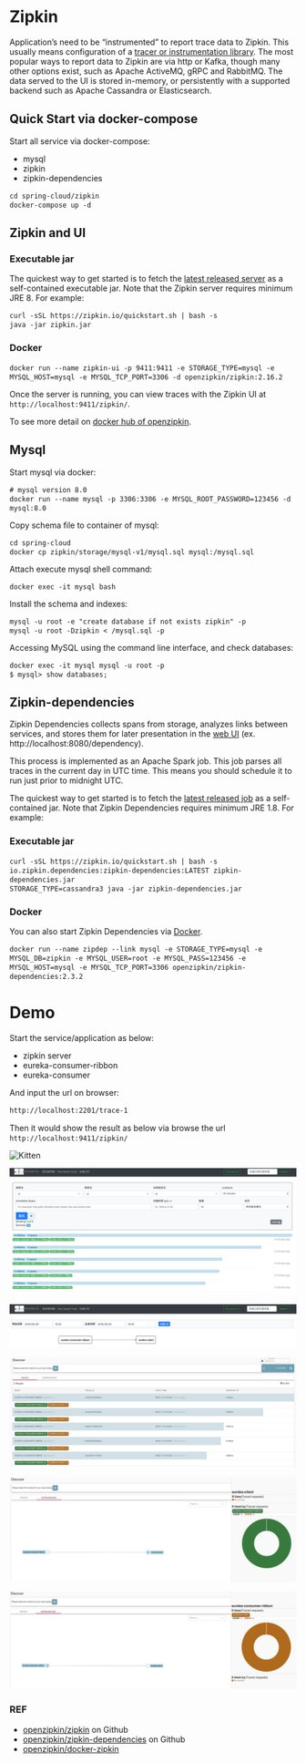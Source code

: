 # Zipkin

Application’s need to be “instrumented” to report trace data to Zipkin. This
usually means configuration of a [tracer or instrumentation library](https://zipkin.io/pages/tracers_instrumentation.html). The most
popular ways to report data to Zipkin are via http or Kafka, though many other
options exist, such as Apache ActiveMQ, gRPC and RabbitMQ. The data served to
the UI is stored in-memory, or persistently with a supported backend such as
Apache Cassandra or Elasticsearch.

## Quick Start via docker-compose

Start all service via docker-compose:

* mysql
* zipkin
* zipkin-dependencies

```shell script
cd spring-cloud/zipkin
docker-compose up -d
```

## Zipkin and UI

### Executable jar

The quickest way to get started is to fetch the [latest released server](https://search.maven.org/remote_content?g=io.zipkin&a=zipkin-server&v=LATEST&c=exec) as a self-contained executable jar. Note that the Zipkin server requires minimum JRE 8. For example:

```shell script
curl -sSL https://zipkin.io/quickstart.sh | bash -s
java -jar zipkin.jar
```

### Docker

```shell script
docker run --name zipkin-ui -p 9411:9411 -e STORAGE_TYPE=mysql -e MYSQL_HOST=mysql -e MYSQL_TCP_PORT=3306 -d openzipkin/zipkin:2.16.2
```

Once the server is running, you can view traces with the Zipkin UI at `http://localhost:9411/zipkin/`.

To see more detail on [docker hub of openzipkin](https://hub.docker.com/r/openzipkin/zipkin).

## Mysql

Start mysql via docker:

```shell script
# mysql version 8.0
docker run --name mysql -p 3306:3306 -e MYSQL_ROOT_PASSWORD=123456 -d mysql:8.0
```

Copy schema file to container of mysql:

```shell script
cd spring-cloud
docker cp zipkin/storage/mysql-v1/mysql.sql mysql:/mysql.sql
```

Attach execute mysql shell command:

```shell script
docker exec -it mysql bash
```

Install the schema and indexes:

```shell script
mysql -u root -e "create database if not exists zipkin" -p
mysql -u root -Dzipkin < /mysql.sql -p
```

Accessing MySQL using the command line interface, and check databases:

```shell script
docker exec -it mysql mysql -u root -p
$ mysql> show databases;
```

## Zipkin-dependencies

Zipkin Dependencies collects spans from storage, analyzes links between services, and stores them for later presentation in the [web UI](https://github.com/openzipkin/zipkin/tree/master/zipkin-lens) (ex. http://localhost:8080/dependency).

This process is implemented as an Apache Spark job. This job parses all traces in the current day in UTC time. This means you should schedule it to run just prior to midnight UTC.

The quickest way to get started is to fetch the [latest released job](https://search.maven.org/remote_content?g=io.zipkin.dependencies&a=zipkin-dependencies&v=LATEST) as a self-contained jar.
Note that Zipkin Dependencies requires minimum JRE 1.8. For example:

### Executable jar

```shell script
curl -sSL https://zipkin.io/quickstart.sh | bash -s io.zipkin.dependencies:zipkin-dependencies:LATEST zipkin-dependencies.jar
STORAGE_TYPE=cassandra3 java -jar zipkin-dependencies.jar
```

### Docker 

You can also start Zipkin Dependencies via [Docker](https://github.com/openzipkin/docker-zipkin-dependencies).
```shell script
docker run --name zipdep --link mysql -e STORAGE_TYPE=mysql -e MYSQL_DB=zipkin -e MYSQL_USER=root -e MYSQL_PASS=123456 -e MYSQL_HOST=mysql -e MYSQL_TCP_PORT=3306 openzipkin/zipkin-dependencies:2.3.2 
```

# Demo

Start the service/application as below:

* zipkin server
* eureka-consumer-ribbon
* eureka-consumer

And input the url on browser:
```bash
http://localhost:2201/trace-1
```
 
Then it would show the result as below via browse the url `http://localhost:9411/zipkin/`

<img src="/media/2018/08/kitten.jpg" alt="Kitten"
	title="A cute kitten" width="150" height="100" />
 
![zipkin-ui](pictures/zipkin-ui.png)

![zipkin-ui](pictures/zipkin-ui-dependence.png)

![zipkin-ui](pictures/zipkin-lensUI.png)

![zipkin-ui](pictures/zipkin-lens-dependence1.png)

![zipkin-ui](pictures/zipkin-lens-dependence2.png)

### REF

* [openzipkin/zipkin](https://github.com/openzipkin/zipkin/blob/master/README.md) on Github
* [openzipkin/zipkin-dependencies](https://github.com/openzipkin/zipkin-dependencies/blob/master/README.md) on Github
* [openzipkin/docker-zipkin](https://github.com/openzipkin/docker-zipkin)